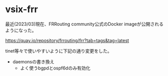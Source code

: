 # vsix-frr

最近(2023/03)現在、FRRouting community公式のDocker imageが公開されるようになった。

https://quay.io/repository/frrouting/frr?tab=tags&tag=latest


tinet等々で使いやすいように下記の通り変更をした。


- daemonsの書き換え
  - よく使うbgpdとospf6dのみ有効化
